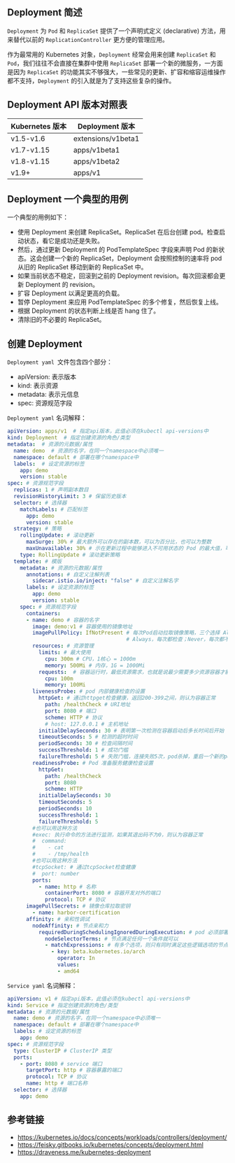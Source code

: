 ## Deployment 简述

`Deployment` 为 `Pod` 和 `ReplicaSet` 提供了一个声明式定义 (declarative) 方法，用来替代以前的 `ReplicationController` 更方便的管理应用。

作为最常用的 Kubernetes 对象，`Deployment` 经常会用来创建 `ReplicaSet` 和 `Pod`，我们往往不会直接在集群中使用 `ReplicaSet` 部署一个新的微服务，一方面是因为 `ReplicaSet` 的功能其实不够强大，一些常见的更新、扩容和缩容运维操作都不支持，`Deployment` 的引入就是为了支持这些复杂的操作。


## Deployment API 版本对照表

Kubernetes 版本 | Deployment 版本
---|---
v1.5-v1.6 | extensions/v1beta1
v1.7-v1.15 | apps/v1beta1
v1.8-v1.15 | apps/v1beta2
v1.9+ | apps/v1

## Deployment 一个典型的用例

一个典型的用例如下：

- 使用 Deployment 来创建 ReplicaSet。ReplicaSet 在后台创建 pod。检查启动状态，看它是成功还是失败。
- 然后，通过更新 Deployment 的 PodTemplateSpec 字段来声明 Pod 的新状态。这会创建一个新的 ReplicaSet，Deployment 会按照控制的速率将 pod 从旧的 ReplicaSet 移动到新的 ReplicaSet 中。
- 如果当前状态不稳定，回滚到之前的 Deployment revision。每次回滚都会更新 Deployment 的 revision。
- 扩容 Deployment 以满足更高的负载。
- 暂停 Deployment 来应用 PodTemplateSpec 的多个修复，然后恢复上线。
- 根据 Deployment 的状态判断上线是否 hang 住了。
- 清除旧的不必要的 ReplicaSet。

## 创建 Deployment

`Deployment yaml `文件包含四个部分：

- apiVersion: 表示版本
- kind: 表示资源
- metadata: 表示元信息
- spec: 资源规范字段

`Deployment yaml` 名词解释：

```yaml
apiVersion: apps/v1  # 指定api版本，此值必须在kubectl api-versions中  
kind: Deployment  # 指定创建资源的角色/类型   
metadata:  # 资源的元数据/属性 
  name: demo  # 资源的名字，在同一个namespace中必须唯一
  namespace: default # 部署在哪个namespace中
  labels:  # 设定资源的标签
    app: demo
    version: stable
spec: # 资源规范字段
  replicas: 1 # 声明副本数目
  revisionHistoryLimit: 3 # 保留历史版本
  selector: # 选择器
    matchLabels: # 匹配标签
      app: demo
      version: stable
  strategy: # 策略
    rollingUpdate: # 滚动更新
      maxSurge: 30% # 最大额外可以存在的副本数，可以为百分比，也可以为整数
      maxUnavailable: 30% # 示在更新过程中能够进入不可用状态的 Pod 的最大值，可以为百分比，也可以为整数
    type: RollingUpdate # 滚动更新策略
  template: # 模版
    metadata: # 资源的元数据/属性 
      annotations: # 自定义注解列表
        sidecar.istio.io/inject: "false" # 自定义注解名字
      labels: # 设定资源的标签
        app: demo
        version: stable
    spec: # 资源规范字段
      containers:
      - name: demo # 容器的名字   
        image: demo:v1 # 容器使用的镜像地址   
        imagePullPolicy: IfNotPresent # 每次Pod启动拉取镜像策略，三个选择 Always、Never、IfNotPresent
                                      # Always，每次都检查；Never，每次都不检查（不管本地是否有）；IfNotPresent，如果本地有就不检查，如果没有就拉取 
        resources: # 资源管理
          limits: # 最大使用
            cpu: 300m # CPU，1核心 = 1000m
            memory: 500Mi # 内存，1G = 1000Mi
          requests:  # 容器运行时，最低资源需求，也就是说最少需要多少资源容器才能正常运行
            cpu: 100m
            memory: 100Mi
        livenessProbe: # pod 内部健康检查的设置
          httpGet: # 通过httpget检查健康，返回200-399之间，则认为容器正常
            path: /healthCheck # URI地址
            port: 8080 # 端口
            scheme: HTTP # 协议
            # host: 127.0.0.1 # 主机地址
          initialDelaySeconds: 30 # 表明第一次检测在容器启动后多长时间后开始
          timeoutSeconds: 5 # 检测的超时时间
          periodSeconds: 30 # 检查间隔时间
          successThreshold: 1 # 成功门槛
          failureThreshold: 5 # 失败门槛，连接失败5次，pod杀掉，重启一个新的pod
        readinessProbe: # Pod 准备服务健康检查设置
          httpGet:
            path: /healthCheck
            port: 8080
            scheme: HTTP
          initialDelaySeconds: 30
          timeoutSeconds: 5
          periodSeconds: 10
          successThreshold: 1
          failureThreshold: 5
      	#也可以用这种方法   
      	#exec: 执行命令的方法进行监测，如果其退出码不为0，则认为容器正常   
      	#  command:   
      	#    - cat   
      	#    - /tmp/health   
      	#也可以用这种方法   
      	#tcpSocket: # 通过tcpSocket检查健康  
      	#  port: number 
        ports:
          - name: http # 名称
            containerPort: 8080 # 容器开发对外的端口 
            protocol: TCP # 协议
      imagePullSecrets: # 镜像仓库拉取密钥
        - name: harbor-certification
      affinity: # 亲和性调试
        nodeAffinity: # 节点亲和力
          requiredDuringSchedulingIgnoredDuringExecution: # pod 必须部署到满足条件的节点上
            nodeSelectorTerms: # 节点满足任何一个条件就可以
            - matchExpressions: # 有多个选项，则只有同时满足这些逻辑选项的节点才能运行 pod
              - key: beta.kubernetes.io/arch
                operator: In
                values:
                - amd64
```

`Service yaml` 名词解释：

```yaml
apiVersion: v1 # 指定api版本，此值必须在kubectl api-versions中 
kind: Service # 指定创建资源的角色/类型 
metadata: # 资源的元数据/属性
  name: demo # 资源的名字，在同一个namespace中必须唯一
  namespace: default # 部署在哪个namespace中
  labels: # 设定资源的标签
    app: demo
spec: # 资源规范字段
  type: ClusterIP # ClusterIP 类型
  ports:
    - port: 8080 # service 端口
      targetPort: http # 容器暴露的端口
      protocol: TCP # 协议
      name: http # 端口名称
  selector: # 选择器
    app: demo
```

## 参考链接
- https://kubernetes.io/docs/concepts/workloads/controllers/deployment/
- https://feisky.gitbooks.io/kubernetes/concepts/deployment.html
- https://draveness.me/kubernetes-deployment